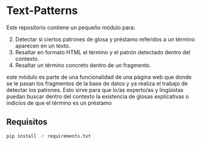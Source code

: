 <!-- README.md -->
# Text-Patterns

Este repositorio contiene un pequeño módulo para:

2. Detectar si ciertos patrones de glosa y préstamo referidos a un término aparecen en un texto.
3. Resaltar en formato HTML el término y el patrón detectado dentro del contexto.
4. Resaltar un término concreto dentro de un fragmento.

este módulo es parte de una funcionalidad de una página web que donde se le pasan los fragmentos de la base de datos y ya realiza el trabajo de detectar los patrones. Esto sirve para que lo/as experto/as y lingüistas puedan buscar dentro del contexto la existencia de glosas explicativas o indicios de que el término es un préstamo

## Requisitos

```bash
pip install -r requirements.txt

